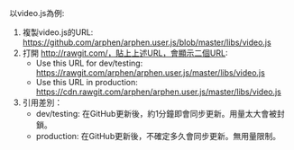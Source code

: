 以video.js為例:

1. 複製video.js的URL: https://github.com/arphen/arphen.user.js/blob/master/libs/video.js
2. 打開 http://rawgit.com/，貼上上述URL，會顯示二個URL:
   * Use this URL for dev/testing: https://rawgit.com/arphen/arphen.user.js/master/libs/video.js
   * Use this URL in production: https://cdn.rawgit.com/arphen/arphen.user.js/master/libs/video.js
3. 引用差別：
   * dev/testing: 在GitHub更新後，約1分鐘即會同步更新。用量太大會被封鎖。
   * production: 在GitHub更新後，不確定多久會同步更新。無用量限制。
